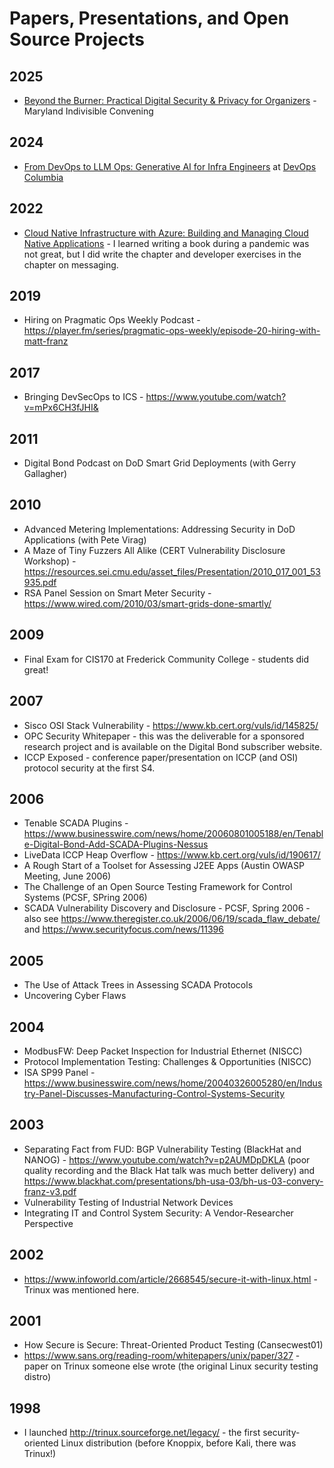 # Papers, Presentations, and Open Source Projects

## 2025
- [Beyond the Burner: Practical Digital Security & Privacy for Organizers](https://github.com/mdfranz/pubs/blob/master/Beyond-the-Burner-MD-Convening-July-26-2025-Final.pdf) - Maryland Indivisible Convening

## 2024
- [From DevOps to LLM Ops: Generative AI for Infra Engineers](devops-to-llmops-april-2024.pdf) at [DevOps Columbia](https://www.meetup.com/devops-columbia/)

## 2022
- [Cloud Native Infrastructure with Azure: Building and Managing Cloud Native Applications](https://www.amazon.com/Cloud-Native-Infrastructure-Azure-Applications/dp/1492090964/) - I learned writing a book during a pandemic was not great, but I did write the chapter and developer exercises in the chapter on messaging.

## 2019
- Hiring on Pragmatic Ops Weekly Podcast - https://player.fm/series/pragmatic-ops-weekly/episode-20-hiring-with-matt-franz

## 2017
- Bringing DevSecOps to ICS - https://www.youtube.com/watch?v=mPx6CH3fJHI&

## 2011
- Digital Bond Podcast on DoD Smart Grid Deployments (with Gerry Gallagher) 

## 2010
- Advanced Metering Implementations: Addressing Security in DoD Applications (with Pete Virag)
- A Maze of Tiny Fuzzers All Alike (CERT Vulnerability Disclosure Workshop) - https://resources.sei.cmu.edu/asset_files/Presentation/2010_017_001_53935.pdf
- RSA Panel Session on Smart Meter Security - https://www.wired.com/2010/03/smart-grids-done-smartly/

## 2009
- Final Exam for CIS170 at Frederick Community College - students did great!

## 2007
- Sisco OSI Stack Vulnerability - https://www.kb.cert.org/vuls/id/145825/
- OPC Security Whitepaper - this was the deliverable for a sponsored research project and is available on the Digital Bond subscriber website.
- ICCP Exposed - conference paper/presentation on ICCP (and OSI) protocol security at the first S4.

## 2006
- Tenable SCADA Plugins - https://www.businesswire.com/news/home/20060801005188/en/Tenable-Digital-Bond-Add-SCADA-Plugins-Nessus
- LiveData ICCP Heap Overflow - https://www.kb.cert.org/vuls/id/190617/
- A Rough Start of a Toolset for Assessing J2EE Apps (Austin OWASP Meeting, June 2006)
- The Challenge of an Open Source Testing Framework for Control Systems (PCSF, SPring 2006)
- SCADA Vulnerability Discovery and Disclosure - PCSF, Spring 2006 - also see https://www.theregister.co.uk/2006/06/19/scada_flaw_debate/ and https://www.securityfocus.com/news/11396

## 2005
- The Use of Attack Trees in Assessing SCADA Protocols
- Uncovering Cyber Flaws

## 2004
- ModbusFW: Deep Packet Inspection for Industrial Ethernet (NISCC) 
- Protocol Implementation Testing: Challenges & Opportunities (NISCC)
- ISA SP99 Panel - https://www.businesswire.com/news/home/20040326005280/en/Industry-Panel-Discusses-Manufacturing-Control-Systems-Security

## 2003
- Separating Fact from FUD: BGP Vulnerability Testing (BlackHat and NANOG) - https://www.youtube.com/watch?v=p2AUMDpDKLA  (poor quality recording and the Black Hat talk was much better delivery) and https://www.blackhat.com/presentations/bh-usa-03/bh-us-03-convery-franz-v3.pdf
- Vulnerability Testing of Industrial Network Devices
- Integrating IT and Control System Security: A Vendor-Researcher Perspective

## 2002 
- https://www.infoworld.com/article/2668545/secure-it-with-linux.html - Trinux was mentioned here.

## 2001
- How Secure is Secure: Threat-Oriented Product Testing (Cansecwest01)
- https://www.sans.org/reading-room/whitepapers/unix/paper/327 - paper on Trinux someone else wrote (the original Linux security testing distro)

## 1998
- I launched http://trinux.sourceforge.net/legacy/ - the first security-oriented Linux distribution (before Knoppix, before Kali, there was Trinux!)


